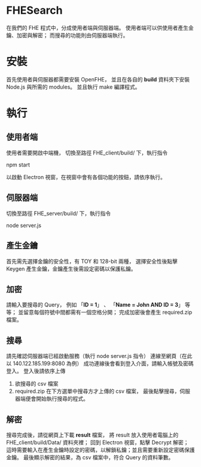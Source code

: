 # FHESearch

在我們的 FHE 程式中，分成使用者端與伺服器端。
使用者端可以供使用者產生金鑰、加密與解密；
而搜尋的功能則由伺服器端執行。

# 安裝

首先使用者與伺服器都需要安裝 OpenFHE，
並且在各自的 **build** 資料夾下安裝 Node.js 與所需的 modules。
並且執行 make 編譯程式。

# 執行 

## 使用者端
使用者需要開啟中端機， 切換至路徑 FHE_client/build/ 下，執行指令

  npm start 

以啟動 Electron 視窗，在視窗中會有各個功能的按鈕，請依序執行。

## 伺服器端
切換至路徑 FHE_server/build/ 下，執行指令

  node server.js


## 產生金鑰
首先需先選擇金鑰的安全性，有 TOY 和 128-bit 兩種，
選擇安全性後點擊 Keygen 產生金鑰，金鑰產生後需設定密碼以保護私鑰。

## 加密
請輸入要搜尋的 Query，
例如 「**ID = 1**」 、 「**Name = John AND ID = 3**」 等等；
並留意每個符號中間都需有一個空格分開；
完成加密後會產生 required.zip 檔案。 

## 搜尋
請先確認伺服器端已經啟動服務（執行 node server.js 指令）
連線至網頁（在此以 140.122.185.199:8080 為例）
成功連線後會看到登入介面，請輸入帳號及密碼登入。
登入後請依序上傳
1. 欲搜尋的 csv 檔案
2. required.zip
在下方選單中搜尋方才上傳的 csv 檔案，
最後點擊搜尋，伺服器端便會開始執行搜尋的程式。

## 解密
搜尋完成後，請從網頁上下載 **result** 檔案，
將 result 放入使用者電腦上的 FHE_client/build/Data/ 資料夾裡；
回到 Electron 視窗，點擊 Decrypt 解密；
這時需要輸入在產生金鑰時設定的密碼，以解鎖私鑰；並且需要重新設定密碼保護金鑰。
最後顯示解密的結果，為 csv 檔案中，符合 Query 的資料筆數。
